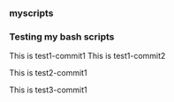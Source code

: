 ### myscripts

### Testing my bash scripts

This is test1-commit1
This is test1-commit2

This is test2-commit1

This is test3-commit1
